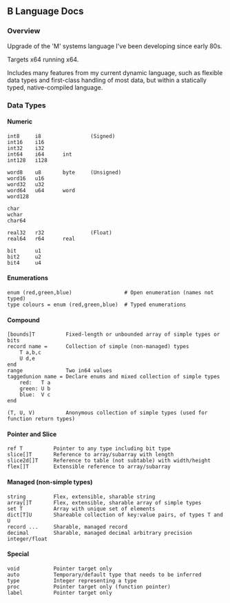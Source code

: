 ## B Language Docs

### Overview

Upgrade of the 'M' systems language I've been developing since early 80s.

Targets x64 running x64.

Includes many features from my current dynamic language, such as flexible data types and first-class handling of most data, but within a statically typed, native-compiled language.

### Data Types

#### Numeric
    int8     i8                (Signed)
    int16    i16
    int32    i32
    int64    i64      int
    int128   i128
    
    word8    u8       byte     (Unsigned)
    word16   u16
    word32   u32
    word64   u64      word
    word128
    
    char
    wchar
    char64
    
    real32   r32               (Float)
    real64   r64      real
    
    bit      u1
    bit2     u2
    bit4     u4

#### Enumerations
    enum (red,green,blue)                 # Open enumeration (names not typed)
    type colours = enum (red,green,blue)  # Typed enumerations

#### Compound
    [bounds]T          Fixed-length or unbounded array of simple types or bits
    record name =      Collection of simple (non-managed) types
        T a,b,c
        U d,e
    end
    range              Two in64 values
    taggedunion name = Declare enums and mixed collection of simple types
        red:   T a
        green: U b
        blue:  V c
    end
        
    (T, U, V)          Anonymous collection of simple types (used for function return types)

#### Pointer and Slice
    ref T          Pointer to any type including bit type
    slice[]T       Reference to array/subarray with length
    slice2d[]T     Reference to table (not subtable) with width/height
    flex[]T        Extensible reference to array/subarray
#### Managed (non-simple types)
    string         Flex, extensible, sharable string
    array[]T       Flex, extensible, sharable array of simple types
    set T          Array with unique set of elements
    dict[T]U       Shareable collection of key:value pairs, of types T and U
    record ...     Sharable, managed record
    decimal        Sharable, managed decimal arbitrary precision integer/float
#### Special
    void           Pointer target only
    auto           Temporary/default type that needs to be inferred
    type           Integer representing a type
    proc           Pointer target only (function pointer)
    label          Pointer target only
